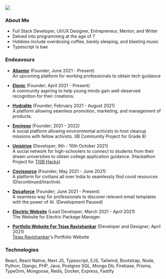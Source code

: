 <img src="https://github.com/fullstackslayer/fullstackslayer/blob/main/Profile%20Banner%20GH.png?raw=true" />

### About Me

- Full Stack Developer, UI/UX Designer, Entrepreneur, Mentor, and Writer
- Delved into programming at the age of 7
- Hobbies include overdosing coffee, barely sleeping, and blasting music
- Typescript is bae

### Endeavours

- **<a href="https://aliantorhq.com">Aliantor</a>** (Founder; June 2021 - Present) <br>
  An upcoming platform for working professionals to obtain tech guidance

- **<a href="https://discord.gg/y6ckRNNTex">Elonic</a>** (Founder; April 2021 - Present) <br>
  A community aspiring to help young minds gain well-deserved recognition for their creations.

- **<a href="https://hydralite.io">Hydralite</a>** (Founder; February 2021 - August 2021) <br>
  A platform allowing seamless promotion, marketing, and management of products.
  
- **<a href="https://instagram.com/envirosotheapp">Enviroso</a>** (Founder; 2021 - 2022) <br>
  A social platform allowing environmental activists to host cleanup missions with fellow activists. (IB Community Project for Grade 8)
  
- **<a href="https://github.com/fullstackslayer/unistrive">Unistrive</a>** (Developer; 9th - 10th October 2021) <br>
  A social network for high-schoolers to connect to students from their dream universities to obtain college application guidance. (Hackathon Project for <a href="https://tisbhacks.com">TISB Hacks</a>)
    
- **<a href="https://covisource.in">Covisource</a>** (Founder; May 2021 - June 2021) <br>
  A platform for civilians all over India to seamlessly find covid resources (Discontinued/Inactive).
  
- **<a href="https://github.com/Docaforce">Docaforce</a>** (Founder; June 2021 - Present) <br>
  A seamless way for professionals to discover relevant email templates with the power of AI. (Development Paused)
  
- **<a href="https://electric.sh">Electric Website</a>** (Lead Developer; March 2021 - April 2021) <br>
  The Website for Electric Package Manager.
  
- **<a href="https://xtremedevx.com">Portfolio Website For Tejas Ravishankar</a>** (Developer and Designer; April 2021) <br>
  <a href="https://twitter.com/xtremedevx">Tejas Ravishankar</a>'s Portfolio Website

  

### Technologies
React, React Native, Next JS, Typescript, EJS, Tailwind, Bootstrap, Node, Python, Django, PHP, Java, Postgres SQL, Mongo Db, Firebase, Prisma, TypeOrm, Mongoose, Redis, Docker, Express, Fastify


